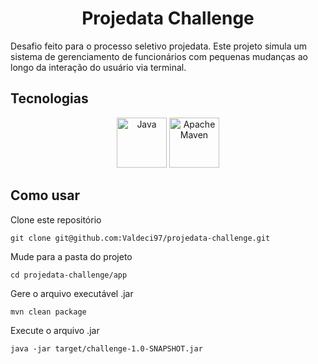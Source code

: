 # <div align="center">Projedata Challenge</div>

Desafio feito para o processo seletivo projedata. Este projeto simula um sistema de gerenciamento de funcionários com pequenas mudanças ao longo da
interação do usuário via terminal.

## Tecnologias
<div align="center">
  <img src="https://cdn.jsdelivr.net/gh/devicons/devicon/icons/java/java-original-wordmark.svg" width="80px" title="Java" />
  <img src="https://cdn.jsdelivr.net/gh/devicons/devicon/icons/apache/apache-original-wordmark.svg" width="80px" title="Apache Maven" />        
</div>

## Como usar

Clone este repositório
```
git clone git@github.com:Valdeci97/projedata-challenge.git
```

Mude para a pasta do projeto
```
cd projedata-challenge/app
```

Gere o arquivo executável .jar
```
mvn clean package
```

Execute o arquivo .jar
```
java -jar target/challenge-1.0-SNAPSHOT.jar 
```
